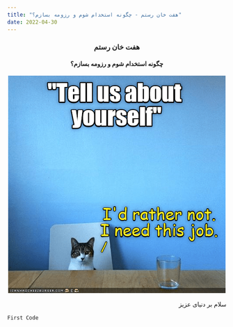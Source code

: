 ```yaml
---
title: "هفت خان رستم - چگونه استخدام شوم و رزومه بسازم؟"
date: 2022-04-30
---
```

<div dir='rtl' align="center">
  <h3>هفت خان رستم</h3>
  <h4>چگونه استخدام شوم و رزومه بسازم؟</h4>
  <img alt="interview" src="https://github.com/M-b850/M-b850/blob/main/media/5dz0ve5txzyg.png?raw=true">
</div>
<p dir='rtl' align='right'>
سلام بر دنیای عزیز
</p>

`````
First Code
`````
